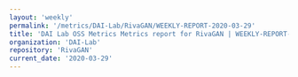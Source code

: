 ```yaml
---
layout: 'weekly'
permalink: '/metrics/DAI-Lab/RivaGAN/WEEKLY-REPORT-2020-03-29'
title: 'DAI Lab OSS Metrics Metrics report for RivaGAN | WEEKLY-REPORT-2020-03-29'
organization: 'DAI-Lab'
repository: 'RivaGAN'
current_date: '2020-03-29'
---
```

